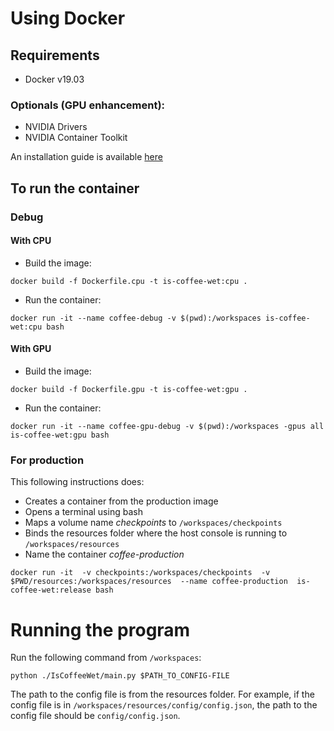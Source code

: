# Using Docker

## Requirements

- Docker v19.03

### Optionals (GPU enhancement):

- NVIDIA Drivers
- NVIDIA Container Toolkit

An installation guide is available
[here](https://github.com/NVIDIA/nvidia-docker)

## To run the container

### Debug

#### With CPU

- Build the image:

`docker build -f Dockerfile.cpu -t is-coffee-wet:cpu .`

- Run the container:

`docker run -it --name coffee-debug -v $(pwd):/workspaces is-coffee-wet:cpu bash`

#### With GPU

- Build the image:

`docker build -f Dockerfile.gpu -t is-coffee-wet:gpu .`

- Run the container:

`docker run -it --name coffee-gpu-debug -v $(pwd):/workspaces -gpus all is-coffee-wet:gpu bash`

### For production

This following instructions does:

- Creates a container from the production image
- Opens a terminal using bash
- Maps a volume name _checkpoints_ to `/workspaces/checkpoints`
- Binds the resources folder where the host console is running to `/workspaces/resources`
- Name the container _coffee-production_

`docker run -it 
-v checkpoints:/workspaces/checkpoints 
-v $PWD/resources:/workspaces/resources 
--name coffee-production 
is-coffee-wet:release bash`

# Running the program

Run the following command from `/workspaces`:

`python ./IsCoffeeWet/main.py $PATH_TO_CONFIG-FILE`

The path to the config file is from the resources folder. For example, if
the config file is in `/workspaces/resources/config/config.json`, the path to the
config file should be `config/config.json`.